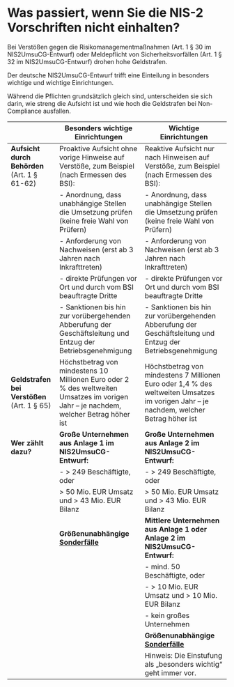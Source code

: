 # Was passiert, wenn Sie die NIS-2 Vorschriften nicht einhalten?

Bei Verstößen gegen die Risikomanagementmaßnahmen (Art. 1 § 30 im NIS2UmsuCG-Entwurf) oder Meldepflicht von Sicherheitsvorfällen (Art. 1 § 32 im NIS2UmsuCG-Entwurf) drohen hohe Geldstrafen.

Der deutsche NIS2UmsuCG-Entwurf trifft eine Einteilung in besonders wichtige und wichtige Einrichtungen.

Während die Pflichten grundsätzlich gleich sind, unterscheiden sie sich darin, wie streng die Aufsicht ist und wie hoch die Geldstrafen bei Non-Compliance ausfallen.

|                                              | **Besonders wichtige Einrichtungen**                                                                                                  | **Wichtige Einrichtungen**                                                                                                             |
| -------------------------------------------- | ------------------------------------------------------------------------------------------------------------------------------------- | -------------------------------------------------------------------------------------------------------------------------------------- |
| **Aufsicht durch Behörden** (Art. 1 § 61-62) | Proaktive Aufsicht ohne vorige Hinweise auf Verstöße, zum Beispiel (nach Ermessen des BSI):                                           | Reaktive Aufsicht nur nach Hinweisen auf Verstöße, zum Beispiel (nach Ermessen des BSI):                                               |
|                                              | - Anordnung, dass unabhängige Stellen die Umsetzung prüfen (keine freie Wahl von Prüfern)                                             | - Anordnung, dass unabhängige Stellen die Umsetzung prüfen (keine freie Wahl von Prüfern)                                              |
|                                              | - Anforderung von Nachweisen (erst ab 3 Jahren nach Inkrafttreten)                                                                    | - Anforderung von Nachweisen (erst ab 3 Jahren nach Inkrafttreten)                                                                     |
|                                              | - direkte Prüfungen vor Ort und durch vom BSI beauftragte Dritte                                                                      | - direkte Prüfungen vor Ort und durch vom BSI beauftragte Dritte                                                                       |
|                                              | - Sanktionen bis hin zur vorübergehenden Abberufung der Geschäftsleitung und Entzug der Betriebsgenehmigung                           | - Sanktionen bis hin zur vorübergehenden Abberufung der Geschäftsleitung und Entzug der Betriebsgenehmigung                            |
| **Geldstrafen bei Verstößen** (Art. 1 § 65)  | Höchstbetrag von mindestens 10 Millionen Euro oder 2 % des weltweiten Umsatzes im vorigen Jahr – je nachdem, welcher Betrag höher ist | Höchstbetrag von mindestens 7 Millionen Euro oder 1,4 % des weltweiten Umsatzes im vorigen Jahr – je nachdem, welcher Betrag höher ist |
| **Wer zählt dazu?**                          | **Große Unternehmen aus Anlage 1 im NIS2UmsuCG-Entwurf:**                                                                             | **Große Unternehmen aus Anlage 2 im NIS2UmsuCG-Entwurf:**                                                                              |
|                                              | - > 249 Beschäftigte, oder                                                                                                            | - > 249 Beschäftigte, oder                                                                                                             |
|                                              | > 50 Mio. EUR Umsatz und > 43 Mio. EUR Bilanz                                                                                         | > 50 Mio. EUR Umsatz und > 43 Mio. EUR Bilanz                                                                                          |
|                                              | **Größenunabhängige [Sonderfälle](Wer.md#sonderfälle)**                                                                               | **Mittlere Unternehmen aus Anlage 1 oder Anlage 2 im NIS2UmsuCG-Entwurf:**                                                             |
|                                              |                                                                                                                                       | - mind. 50 Beschäftigte, oder                                                                                                          |
|                                              |                                                                                                                                       | - > 10 Mio. EUR Umsatz und > 10 Mio. EUR Bilanz                                                                                        |
|                                              |                                                                                                                                       | - kein großes Unternehmen                                                                                                              |
|                                              |                                                                                                                                       | **Größenunabhängige [Sonderfälle](Wer.md#sonderfälle)**                                                                                |
|                                              |                                                                                                                                       | Hinweis: Die Einstufung als „besonders wichtig“ geht immer vor.                                                                        |
